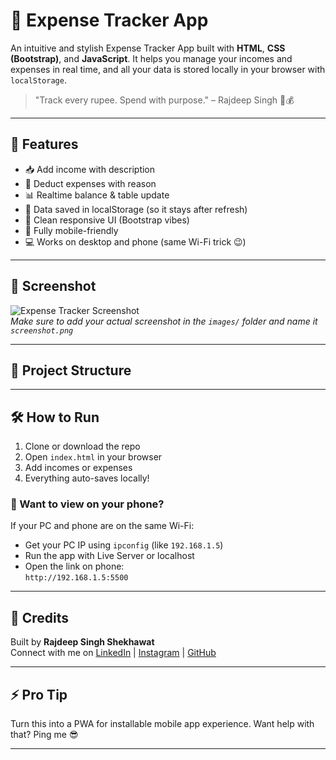 # 💸 Expense Tracker App

An intuitive and stylish Expense Tracker App built with **HTML**, **CSS (Bootstrap)**, and **JavaScript**. It helps you manage your incomes and expenses in real time, and all your data is stored locally in your browser with `localStorage`.

> "Track every rupee. Spend with purpose." – Rajdeep Singh 🧠💰

---

## 🚀 Features

- 📥 Add income with description
- 💸 Deduct expenses with reason
- 📊 Realtime balance & table update
- 💾 Data saved in localStorage (so it stays after refresh)
- 🎨 Clean responsive UI (Bootstrap vibes)
- 📱 Fully mobile-friendly
- 💻 Works on desktop and phone (same Wi-Fi trick 😉)

---

## 📸 Screenshot

![Expense Tracker Screenshot](./images/screenshot.png)  
*Make sure to add your actual screenshot in the `images/` folder and name it `screenshot.png`*

---

## 📂 Project Structure

---

## 🛠️ How to Run

1. Clone or download the repo
2. Open `index.html` in your browser
3. Add incomes or expenses
4. Everything auto-saves locally!

### 📱 Want to view on your phone?

If your PC and phone are on the same Wi-Fi:
- Get your PC IP using `ipconfig` (like `192.168.1.5`)
- Run the app with Live Server or localhost
- Open the link on phone:  
  `http://192.168.1.5:5500`

---

## 🙌 Credits

Built by **Rajdeep Singh Shekhawat**  
Connect with me on [LinkedIn](#) | [Instagram](#) | [GitHub](#)

---

## ⚡ Pro Tip

Turn this into a PWA for installable mobile app experience.
Want help with that? Ping me 😎

---

